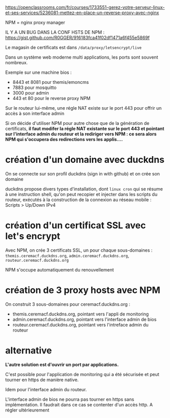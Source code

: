 https://openclassrooms.com/fr/courses/1733551-gerez-votre-serveur-linux-et-ses-services/5236081-mettez-en-place-un-reverse-proxy-avec-nginx

NPM = nginx proxy manager

IL Y A UN BUG DANS LA CONF HSTS DE NPM : https://gist.github.com/R0GGER/916183fca41f02df1471a6f455e5869f

Le magasin de certificats est dans `/data/proxy/letsencrypt/live`

Dans un système web moderne multi applications, les ports sont souvent nombreux. 

Exemple sur une machine bios :
- 8443 et 8081 pour themis/emoncms
- 7883 pour mosquitto
- 3000 pour admin
- 443 et 80 pour le reverse proxy NPM

Sur le routeur lui-même, une régle NAT existe sur le port 443 pour offrir un accès à son interface admin

Si on décide d'utiliser NPM pour autre chose que de la génération de certificats, **il faut modifer la régle NAT existante sur le port 443 et pointant sur l'interface admin du routeur et la rediriger vers NPM : ce sera alors NPM qui s'occupera des redirections vers les applis....**

# création d'un domaine avec duckdns

On se connecte sur son profil duckdns (sign in with github) et on crée son domaine

duckdns propose divers types d'installation, dont `linux cron` qui se résume à une instruction shell, qu'on peut recopier et injecter dans les scripts du routeur, exécutés à la construction de la connexion au réseau mobile : Scripts > Up/Down IPv4

# création d'un certificat SSL avec let's encrypt

Avec NPM, on crée 3 certificats SSL, un pour chaque sous-domaines : `themis.ceremacf.duckdns.org`, `admin.ceremacf.duckdns.org`,
`routeur.ceremacf.duckdns.org`

NPM s'occupe automatiquement du renouvellement

# création de 3 proxy hosts avec NPM

On construit 3 sous-domaines pour ceremacf.duckdns.org :

- themis.ceremacf.duckdns.org, pointant vers l'appli de monitoring
- admin.ceremacf.duckdns.org, pointant vers l'interface admin de bios
- routeur.ceremacf.duckdns.org, pointant vers l'intreface admin du routeur

# alternative

**L'autre solution est d'ouvrir un port par applications.**

C'est possible pour l'application de monitoring qui a été sécurisée et peut tourner en https de manière native.

Idem pour l'interface admin du routeur. 

L'interface admin de bios ne pourra pas tourner en https sans implémentation. Il faudrait dans ce cas se contenter d'un accès http. A régler ultérieurement
